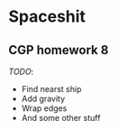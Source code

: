 Spaceshit
=========

CGP homework 8
--------------

_TODO_:
- Find nearst ship
- Add gravity
- Wrap edges
- And some other stuff